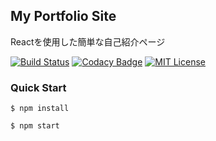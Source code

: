 ## My Portfolio Site
Reactを使用した簡単な自己紹介ページ  

[![Build Status](https://travis-ci.org/Kento75/re-portfolio.svg?branch=master)](https://travis-ci.org/Kento75/re-portfolio)
[![Codacy Badge](https://api.codacy.com/project/badge/Grade/aa9f4ee2ba1e4e2ca236b8d0ed991142)](https://www.codacy.com/app/Kento75/re-portfolio?utm_source=github.com&amp;utm_medium=referral&amp;utm_content=Kento75/re-portfolio&amp;utm_campaign=Badge_Grade)
[![MIT License](http://img.shields.io/badge/license-MIT-blue.svg?style=flat)](LICENSE)

### Quick Start

```
$ npm install

$ npm start

```